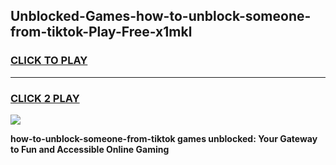 
## Unblocked-Games-how-to-unblock-someone-from-tiktok-Play-Free-x1mkl
<h3>
<a href="https://premium76.site?title=how-to-unblock-someone-from-tiktok&ref=18A1">CLICK TO PLAY</a></h3>
<hr>

<h3>
<a href="https://premium76.site?title=how-to-unblock-someone-from-tiktok&ref=18A1">CLICK 2 PLAY</a>
  
</h3>

<a href="https://premium76.site?title=how-to-unblock-someone-from-tiktok&ref=18A1"><img src="https://clearcache.store/games.png"></a>


**how-to-unblock-someone-from-tiktok games unblocked: Your Gateway to Fun and Accessible Online Gaming**

